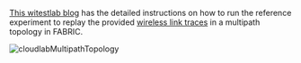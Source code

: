 [This witestlab blog](https://witestlab.poly.edu/blog/emulating-multipath-wireless/) has the detailed instructions on how to run the reference experiment to replay the provided [wireless link traces](../Traces) in a multipath topology in FABRIC.

![cloudlabMultipathTopology](https://github.com/aydini/Multipath-Wireless-Link-Traces/blob/06566873706276b812a8d0c4d4f300a706c6de46/CloudLab%20Reference%20Experiment/cloudlabExperimentTopology.png)
